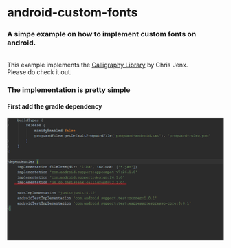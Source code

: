 # android-custom-fonts
<h3>A simpe example on how to implement custom fonts on android.</h3><br />
This example implements the <a href="https://github.com/chrisjenx/Calligraphy">Calligraphy Library</a> by Chris Jenx.<br />
Please do check it out. 
<h3>The implementation is pretty simple</h3>
<h4>First add the gradle dependency</h4>
<img src="font.png"><br />
